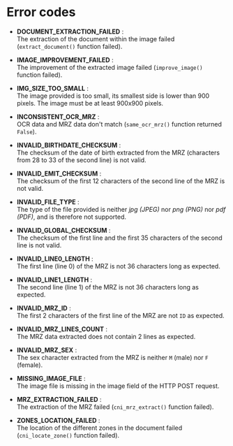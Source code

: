 # Error codes

- **DOCUMENT_EXTRACTION_FAILED** :  
The extraction of the document within the image failed 
(`extract_document()` function failed).

- **IMAGE_IMPROVEMENT_FAILED** :  
The improvement of the extracted image failed 
(`improve_image()` function failed).

- **IMG_SIZE_TOO_SMALL** :  
The image provided is too small, its smallest side is lower than 900 pixels. 
The image must be at least 900x900 pixels.

- **INCONSISTENT_OCR_MRZ** :  
OCR data and MRZ data don't match 
(`same_ocr_mrz()` function returned `False`).

- **INVALID_BIRTHDATE_CHECKSUM** :  
The checksum of the date of birth extracted from the MRZ (characters from 28 to 33 of the second line)
is not valid.

- **INVALID_EMIT_CHECKSUM** :  
The checksum of the first 12 characters of the second line of the MRZ is not valid.

- **INVALID_FILE_TYPE** :  
The type of the file provided is neither _jpg (JPEG)_ nor _png (PNG)_ nor _pdf (PDF)_,
and is therefore not supported.

- **INVALID_GLOBAL_CHECKSUM** :  
The checksum of the first line and the first 35 characters of the second line is not valid.

- **INVALID_LINE0_LENGTH** :  
The first line (line 0) of the MRZ is not 36 characters long as expected.

- **INVALID_LINE1_LENGTH** :  
The second line (line 1) of the MRZ is not 36 characters long as expected.

- **INVALID_MRZ_ID** :  
The first 2 characters of the first line of the MRZ are not `ID` as expected.

- **INVALID_MRZ_LINES_COUNT** :  
The MRZ data extracted does not contain 2 lines as expected.

- **INVALID_MRZ_SEX** :  
The sex character extracted from the MRZ is neither `M` (male) nor `F` (female).

- **MISSING_IMAGE_FILE** :  
The image file is missing in the image field of the HTTP POST request.

- **MRZ_EXTRACTION_FAILED** :  
The extraction of the MRZ failed 
(`cni_mrz_extract()` function failed).

- **ZONES_LOCATION_FAILED** :  
The location of the different zones in the document failed 
(`cni_locate_zone()` function failed).







